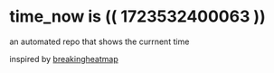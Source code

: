 # time_now is (( 1723532400063 ))

an automated repo that shows the currnent time

inspired by [breakingheatmap](https://github.com/breakingheatmap/breakingheatmap)